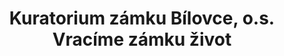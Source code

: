 ---
id: e4b70031-f818-4a8d-a71d-04f24891cc39
title: "Kuratorium zámku Bílovce, o.s. Vracíme zámku život"
price: 10000
year: 2014
description: "Projekt pokračuje v úspěšné loni započaté spolupráci s Kuratoriem zámku Bílovce, který se snaží za pomoci mnoha, převážně dobrovolných vzdělávacích i kulturních aktivit, oživit nevšední prostory bíloveckého zámku. Kousek našeho nadačního fondu přispěje konkrétně k lepšímu materiálnímu vybavení pro pořádání výstav."
kouskovani: false
locationName: undefined
position:
  lng: 18.016494992850447
  lat: 49.7555714421134
---